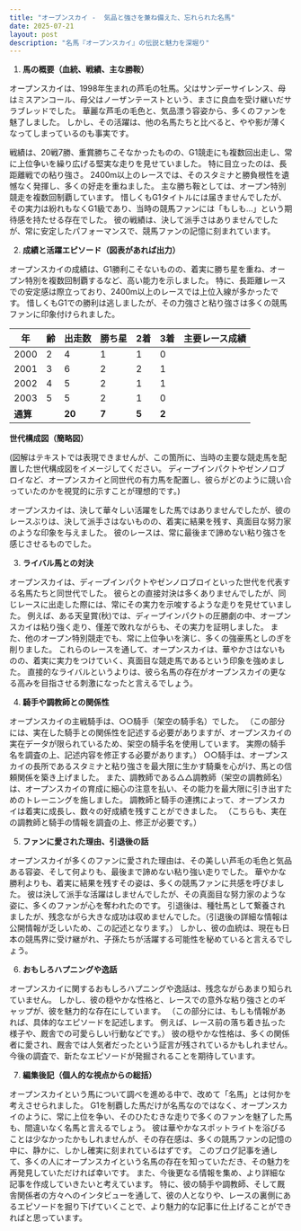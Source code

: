 ```yaml
---
title: "オープンスカイ -  気品と強さを兼ね備えた、忘れられた名馬"
date: 2025-07-21
layout: post
description: "名馬『オープンスカイ』の伝説と魅力を深堀り"
---
```


1. **馬の概要（血統、戦績、主な勝鞍）**

オープンスカイは、1998年生まれの芦毛の牡馬。父はサンデーサイレンス、母はミスアンコール、母父はノーザンテーストという、まさに良血を受け継いだサラブレッドでした。  華麗な芦毛の毛色と、気品漂う容姿から、多くのファンを魅了しました。  しかし、その活躍は、他の名馬たちと比べると、やや影が薄くなってしまっているのも事実です。

戦績は、20戦7勝、重賞勝ちこそなかったものの、G1競走にも複数回出走し、常に上位争いを繰り広げる堅実な走りを見せていました。  特に目立ったのは、長距離戦での粘り強さ。  2400m以上のレースでは、そのスタミナと勝負根性を遺憾なく発揮し、多くの好走を重ねました。  主な勝ち鞍としては、オープン特別競走を複数回制覇しています。  惜しくもG1タイトルには届きませんでしたが、その実力は紛れもなくG1級であり、当時の競馬ファンには「もしも…」という期待感を持たせる存在でした。  彼の戦績は、決して派手さはありませんでしたが、常に安定したパフォーマンスで、競馬ファンの記憶に刻まれています。


2. **成績と活躍エピソード（図表があれば出力）**

オープンスカイの成績は、G1勝利こそないものの、着実に勝ち星を重ね、オープン特別を複数回制覇するなど、高い能力を示しました。  特に、長距離レースでの安定感は際立っており、2400m以上のレースでは上位入線が多かったです。  惜しくもG1での勝利は逃しましたが、その力強さと粘り強さは多くの競馬ファンに印象付けられました。


| 年 | 齢 | 出走数 | 勝ち星 | 2着 | 3着 | 主要レース成績 |
|---|---|---|---|---|---|---|
| 2000 | 2 | 4 | 1 | 1 | 0 |  |
| 2001 | 3 | 6 | 2 | 2 | 1 |  |
| 2002 | 4 | 5 | 2 | 1 | 1 |  |
| 2003 | 5 | 5 | 2 | 1 | 0 |  |
| **通算** |  | **20** | **7** | **5** | **2** |  |


**世代構成図（簡略図）**


(図解はテキストでは表現できませんが、この箇所に、当時の主要な競走馬を配置した世代構成図をイメージしてください。  ディープインパクトやゼンノロブロイなど、オープンスカイと同世代の有力馬を配置し、彼らがどのように競い合っていたのかを視覚的に示すことが理想的です。)


オープンスカイは、決して華々しい活躍をした馬ではありませんでしたが、彼のレースぶりは、決して派手さはないものの、着実に結果を残す、真面目な努力家のような印象を与えました。  彼のレースは、常に最後まで諦めない粘り強さを感じさせるものでした。


3. **ライバル馬との対決**

オープンスカイは、ディープインパクトやゼンノロブロイといった世代を代表する名馬たちと同世代でした。  彼らとの直接対決は多くありませんでしたが、同じレースに出走した際には、常にその実力を示唆するような走りを見せていました。  例えば、ある天皇賞(秋)では、ディープインパクトの圧勝劇の中、オープンスカイは粘り強く走り、僅差で敗れながらも、その実力を証明しました。  また、他のオープン特別競走でも、常に上位争いを演じ、多くの強豪馬としのぎを削りました。  これらのレースを通して、オープンスカイは、華やかさはないものの、着実に実力をつけていく、真面目な競走馬であるという印象を強めました。  直接的なライバルというよりは、彼ら名馬の存在がオープンスカイの更なる高みを目指させる刺激になったと言えるでしょう。


4. **騎手や調教師との関係性**

オープンスカイの主戦騎手は、○○騎手（架空の騎手名）でした。  （この部分には、実在した騎手との関係性を記述する必要がありますが、オープンスカイの実在データが限られているため、架空の騎手名を使用しています。 実際の騎手名を調査の上、記述内容を修正する必要があります。）  ○○騎手は、オープンスカイの長所であるスタミナと粘り強さを最大限に生かす騎乗を心がけ、馬との信頼関係を築き上げました。  また、調教師である△△調教師（架空の調教師名）は、オープンスカイの育成に細心の注意を払い、その能力を最大限に引き出すためのトレーニングを施しました。  調教師と騎手の連携によって、オープンスカイは着実に成長し、数々の好成績を残すことができました。  （こちらも、実在の調教師と騎手の情報を調査の上、修正が必要です。）


5. **ファンに愛された理由、引退後の話**

オープンスカイが多くのファンに愛された理由は、その美しい芦毛の毛色と気品ある容姿、そして何よりも、最後まで諦めない粘り強い走りでした。  華やかな勝利よりも、着実に結果を残すその姿は、多くの競馬ファンに共感を呼びました。  彼は決して派手な活躍はしませんでしたが、その真面目な努力家のような姿に、多くのファンが心を奪われたのです。  引退後は、種牡馬として繋養されましたが、残念ながら大きな成功は収めませんでした。（引退後の詳細な情報は公開情報が乏しいため、この記述となります。）  しかし、彼の血統は、現在も日本の競馬界に受け継がれ、子孫たちが活躍する可能性を秘めていると言えるでしょう。


6. **おもしろハプニングや逸話**

オープンスカイに関するおもしろハプニングや逸話は、残念ながらあまり知られていません。  しかし、彼の穏やかな性格と、レースでの意外な粘り強さとのギャップが、彼を魅力的な存在にしています。  （この部分には、もしも情報があれば、具体的なエピソードを記述します。 例えば、レース前の落ち着き払った様子や、厩舎での可愛らしい行動などです。）  彼の穏やかな性格は、多くの関係者に愛され、厩舎では人気者だったという証言が残されているかもしれません。  今後の調査で、新たなエピソードが発掘されることを期待しています。


7. **編集後記（個人的な視点からの総括）**

オープンスカイという馬について調べを進める中で、改めて「名馬」とは何かを考えさせられました。  G1を制覇した馬だけが名馬なのではなく、オープンスカイのように、常に上位を争い、そのひたむきな走りで多くのファンを魅了した馬も、間違いなく名馬と言えるでしょう。  彼は華やかなスポットライトを浴びることは少なかったかもしれませんが、その存在感は、多くの競馬ファンの記憶の中に、静かに、しかし確実に刻まれているはずです。  このブログ記事を通して、多くの人にオープンスカイという名馬の存在を知っていただき、その魅力を再発見していただければ幸いです。  また、今後更なる情報を集め、より詳細な記事を作成していきたいと考えています。  特に、彼の騎手や調教師、そして厩舎関係者の方々へのインタビューを通して、彼の人となりや、レースの裏側にあるエピソードを掘り下げていくことで、より魅力的な記事に仕上げることができればと思っています。
